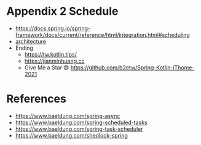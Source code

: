 # Appendix 2 Schedule
* https://docs.spring.io/spring-framework/docs/current/reference/html/integration.html#scheduling
* [architecture](https://github.com/b2etw/Spring-Kotlin-iThome-2021/blob/main/sections/Appendix%202/architecture.md)
* Ending
  * https://tw.kotlin.tips/
  * https://jianminhuang.cc
  * Give Me a Star 😄 https://github.com/b2etw/Spring-Kotlin-iThome-2021

# References
* https://www.baeldung.com/spring-async
* https://www.baeldung.com/spring-scheduled-tasks
* https://www.baeldung.com/spring-task-scheduler
* https://www.baeldung.com/shedlock-spring

